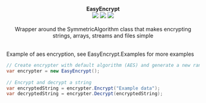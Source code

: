 <p align="center">
  <b>EasyEncrypt</b>
  <br/>
  <img src="https://img.shields.io/badge/License-MIT-green.svg">
  <img src="https://img.shields.io/badge/version-2.0.0.0-green.svg">
  <img src="https://img.shields.io/badge/build-passing-green.svg">
  <br/>
  <br/>
  <a>Wrapper around the SymmetricAlgorithm class that makes encrypting strings, arrays, streams and files simple<a/>
  <br/><br/>
</p>

Example of aes encryption, see EasyEncrypt.Examples for more examples
```cs
// Create encrypter with default algorithm (AES) and generate a new random key
var encrypter = new EasyEncrypt();
            
// Encrypt and decrypt a string
var encryptedString = encrypter.Encrypt("Example data");
var decryptedString = encrypter.Decrypt(encryptedString);
```

